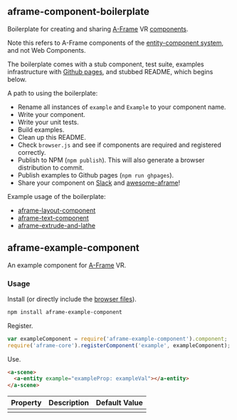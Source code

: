 ## aframe-component-boilerplate

Boilerplate for creating and sharing [A-Frame](https://aframe.io) VR
[components](https://aframe.io/docs/core/component.html).

Note this refers to A-Frame components of the [entity-component
system](https://en.wikipedia.org/wiki/Entity_component_system), and not Web
Components.

The boilerplate comes with a stub component, test suite, examples
infrastructure with [Github pages](https://pages.github.com/), and stubbed
README, which begins below.

A path to using the boilerplate:

- Rename all instances of `example` and `Example` to your component name.
- Write your component.
- Write your unit tests.
- Build examples.
- Clean up this README.
- Check `browser.js` and see if components are required and registered correctly.
- Publish to NPM (`npm publish`). This will also generate a browser distribution to commit.
- Publish examples to Github pages (`npm run ghpages`).
- Share your component on [Slack](http://aframevr.slack.com/) and [awesome-aframe](https://github.com/aframevr/awesome-aframe)!

Example usage of the boilerplate:

- [aframe-layout-component](https://github.com/ngokevin/aframe-layout-component)
- [aframe-text-component](https://github.com/ngokevin/aframe-text-component)
- [aframe-extrude-and-lathe](https://github.com/JosePedroDias/aframe-extrude-and-lathe)

## aframe-example-component

An example component for [A-Frame](https://aframe.io) VR.

### Usage

Install (or directly include the [browser files](dist)).

```bash
npm install aframe-example-component
```

Register.

```js
var exampleComponent = require('aframe-example-component').component;
require('aframe-core').registerComponent('example', exampleComponent);
```

Use.

```html
<a-scene>
  <a-entity example="exampleProp: exampleVal"></a-entity>
</a-scene>
```

| Property | Description | Default Value |
| -------- | ----------- | ------------- |
|          |             |               |
